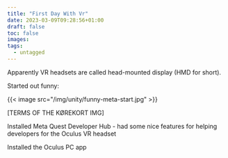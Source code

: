 ```yaml
---
title: "First Day With Vr"
date: 2023-03-09T09:28:56+01:00
draft: false
toc: false
images:
tags:
  - untagged
---
```


Apparently VR headsets are called head-mounted display (HMD for short).

Started out funny:

{{< image src="/img/unity/funny-meta-start.jpg" >}}

[TERMS OF THE KØREKORT IMG]

Installed Meta Quest Developer Hub - had some nice features for helping developers for the Oculus VR headset

Installed the Oculus PC app